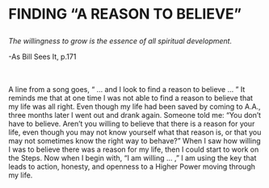 # <p class='center'>FINDING “A REASON TO BELIEVE”</p>

<em>The willingness to grow is the essence of all spiritual development.</em>
<br/>
<p class='right'>-As Bill Sees It, p.171</p>

<br><br>
A line from a song goes, “ … and I look to find a reason to believe … ” It reminds me that at one time I was not able to find a reason to believe that my life was all right. Even though my life had been saved by coming to A.A., three months later I went out and drank again. Someone told me: “You don’t have to believe. Aren’t you willing to believe that there is a reason for your life, even though you may not know yourself what that reason is, or that you may not sometimes know the right way to behave?” When I saw how willing I was to believe there was a reason for my life, then I could start to work on the Steps. Now when I begin with, “I am willing … ,” I am using the key that leads to action, honesty, and openness to a Higher Power moving through my life.

